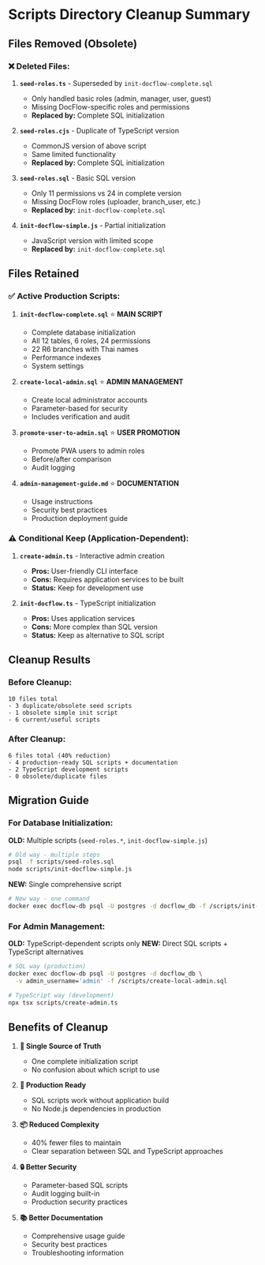 # Scripts Directory Cleanup Summary

## Files Removed (Obsolete)

### ❌ **Deleted Files:**

1. **`seed-roles.ts`** - Superseded by `init-docflow-complete.sql`

   - Only handled basic roles (admin, manager, user, guest)
   - Missing DocFlow-specific roles and permissions
   - **Replaced by:** Complete SQL initialization

2. **`seed-roles.cjs`** - Duplicate of TypeScript version

   - CommonJS version of above script
   - Same limited functionality
   - **Replaced by:** Complete SQL initialization

3. **`seed-roles.sql`** - Basic SQL version

   - Only 11 permissions vs 24 in complete version
   - Missing DocFlow roles (uploader, branch_user, etc.)
   - **Replaced by:** `init-docflow-complete.sql`

4. **`init-docflow-simple.js`** - Partial initialization
   - JavaScript version with limited scope
   - **Replaced by:** `init-docflow-complete.sql`

## Files Retained

### ✅ **Active Production Scripts:**

1. **`init-docflow-complete.sql`** ⭐ **MAIN SCRIPT**

   - Complete database initialization
   - All 12 tables, 6 roles, 24 permissions
   - 22 R6 branches with Thai names
   - Performance indexes
   - System settings

2. **`create-local-admin.sql`** ⭐ **ADMIN MANAGEMENT**

   - Create local administrator accounts
   - Parameter-based for security
   - Includes verification and audit

3. **`promote-user-to-admin.sql`** ⭐ **USER PROMOTION**

   - Promote PWA users to admin roles
   - Before/after comparison
   - Audit logging

4. **`admin-management-guide.md`** ⭐ **DOCUMENTATION**
   - Usage instructions
   - Security best practices
   - Production deployment guide

### ⚠️ **Conditional Keep (Application-Dependent):**

1. **`create-admin.ts`** - Interactive admin creation

   - **Pros:** User-friendly CLI interface
   - **Cons:** Requires application services to be built
   - **Status:** Keep for development use

2. **`init-docflow.ts`** - TypeScript initialization
   - **Pros:** Uses application services
   - **Cons:** More complex than SQL version
   - **Status:** Keep as alternative to SQL script

## Cleanup Results

### **Before Cleanup:**

```
10 files total
- 3 duplicate/obsolete seed scripts
- 1 obsolete simple init script
- 6 current/useful scripts
```

### **After Cleanup:**

```
6 files total (40% reduction)
- 4 production-ready SQL scripts + documentation
- 2 TypeScript development scripts
- 0 obsolete/duplicate files
```

## Migration Guide

### **For Database Initialization:**

**OLD:** Multiple scripts (`seed-roles.*`, `init-docflow-simple.js`)

```bash
# Old way - multiple steps
psql -f scripts/seed-roles.sql
node scripts/init-docflow-simple.js
```

**NEW:** Single comprehensive script

```bash
# New way - one command
docker exec docflow-db psql -U postgres -d docflow_db -f /scripts/init-docflow-complete.sql
```

### **For Admin Management:**

**OLD:** TypeScript-dependent scripts only
**NEW:** Direct SQL scripts + TypeScript alternatives

```bash
# SQL way (production)
docker exec docflow-db psql -U postgres -d docflow_db \
  -v admin_username='admin' -f /scripts/create-local-admin.sql

# TypeScript way (development)
npx tsx scripts/create-admin.ts
```

## Benefits of Cleanup

1. **🎯 Single Source of Truth**

   - One complete initialization script
   - No confusion about which script to use

2. **🚀 Production Ready**

   - SQL scripts work without application build
   - No Node.js dependencies in production

3. **📦 Reduced Complexity**

   - 40% fewer files to maintain
   - Clear separation between SQL and TypeScript approaches

4. **🔒 Better Security**

   - Parameter-based SQL scripts
   - Audit logging built-in
   - Production security practices

5. **📚 Better Documentation**
   - Comprehensive usage guide
   - Security best practices
   - Troubleshooting information
